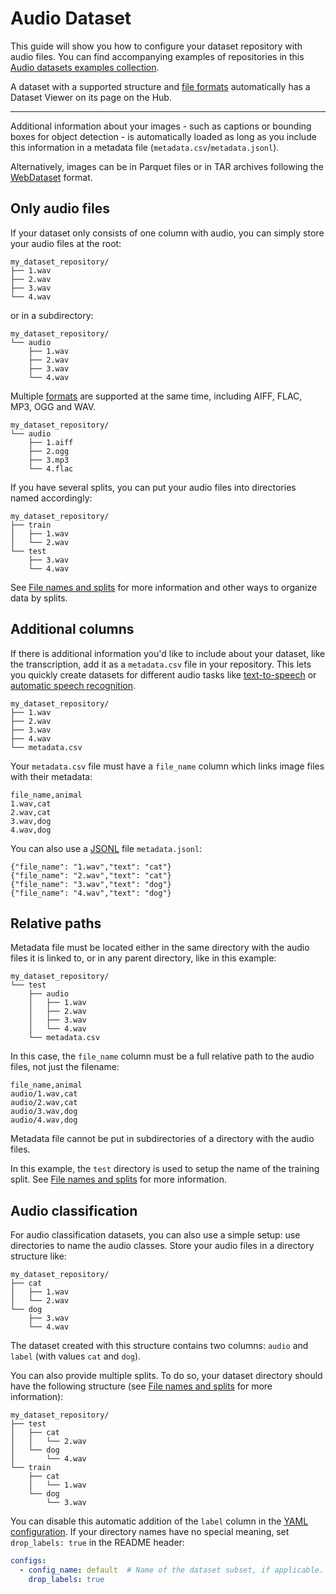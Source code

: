 # Audio Dataset

This guide will show you how to configure your dataset repository with audio files. You can find accompanying examples of repositories in this [Audio datasets examples collection](https://huggingface.co/collections/datasets-examples/audio-dataset-66aca0b73e8f69e3d069e607).

A dataset with a supported structure and [file formats](./datasets-adding#file-formats) automatically has a Dataset Viewer on its page on the Hub.

---

Additional information about your images - such as captions or bounding boxes for object detection - is automatically loaded as long as you include this information in a metadata file (`metadata.csv`/`metadata.jsonl`).

Alternatively, images can be in Parquet files or in TAR archives following the [WebDataset](https://github.com/webdataset/webdataset) format.

## Only audio files

If your dataset only consists of one column with audio, you can simply store your audio files at the root:

```plaintext
my_dataset_repository/
├── 1.wav
├── 2.wav
├── 3.wav
└── 4.wav
```

or in a subdirectory:

```plaintext
my_dataset_repository/
└── audio
    ├── 1.wav
    ├── 2.wav
    ├── 3.wav
    └── 4.wav
```

Multiple [formats](./datasets-adding#file-formats) are supported at the same time, including AIFF, FLAC, MP3, OGG and WAV.

```plaintext
my_dataset_repository/
└── audio
    ├── 1.aiff
    ├── 2.ogg
    ├── 3.mp3
    └── 4.flac
```

If you have several splits, you can put your audio files into directories named accordingly:

```plaintext
my_dataset_repository/
├── train
│   ├── 1.wav
│   └── 2.wav
└── test
    ├── 3.wav
    └── 4.wav
```

See [File names and splits](./datasets-file-names-and-splits) for more information and other ways to organize data by splits.

## Additional columns

If there is additional information you'd like to include about your dataset, like the transcription, add it as a `metadata.csv` file in your repository. This lets you quickly create datasets for different audio tasks like [text-to-speech](https://huggingface.co/tasks/text-to-speech) or [automatic speech recognition](https://huggingface.co/tasks/automatic-speech-recognition).

```plaintext
my_dataset_repository/
├── 1.wav
├── 2.wav
├── 3.wav
├── 4.wav
└── metadata.csv
```

Your `metadata.csv` file must have a `file_name` column which links image files with their metadata:

```csv
file_name,animal
1.wav,cat
2.wav,cat
3.wav,dog
4.wav,dog
```

You can also use a [JSONL](https://jsonlines.org/) file `metadata.jsonl`:

```jsonl
{"file_name": "1.wav","text": "cat"}
{"file_name": "2.wav","text": "cat"}
{"file_name": "3.wav","text": "dog"}
{"file_name": "4.wav","text": "dog"}
```

## Relative paths

Metadata file must be located either in the same directory with the audio files it is linked to, or in any parent directory, like in this example:

```plaintext
my_dataset_repository/
└── test
    ├── audio
    │   ├── 1.wav
    │   ├── 2.wav
    │   ├── 3.wav
    │   └── 4.wav
    └── metadata.csv
```

In this case, the `file_name` column must be a full relative path to the audio files, not just the filename:

```csv
file_name,animal
audio/1.wav,cat
audio/2.wav,cat
audio/3.wav,dog
audio/4.wav,dog
```

Metadata file cannot be put in subdirectories of a directory with the audio files.

In this example, the `test` directory is used to setup the name of the training split. See [File names and splits](./datasets-file-names-and-splits) for more information.

## Audio classification

For audio classification datasets, you can also use a simple setup: use directories to name the audio classes. Store your audio files in a directory structure like:

```plaintext
my_dataset_repository/
├── cat
│   ├── 1.wav
│   └── 2.wav
└── dog
    ├── 3.wav
    └── 4.wav
```

The dataset created with this structure contains two columns: `audio` and `label` (with values `cat` and `dog`).

You can also provide multiple splits. To do so, your dataset directory should have the following structure (see [File names and splits](./datasets-file-names-and-splits) for more information):

```plaintext
my_dataset_repository/
├── test
│   ├── cat
│   │   └── 2.wav
│   └── dog
│       └── 4.wav
└── train
    ├── cat
    │   └── 1.wav
    └── dog
        └── 3.wav
```

You can disable this automatic addition of the `label` column in the [YAML configuration](./datasets-manual-configuration). If your directory names have no special meaning, set `drop_labels: true` in the README header:

```yaml
configs:
  - config_name: default  # Name of the dataset subset, if applicable.
    drop_labels: true
```
